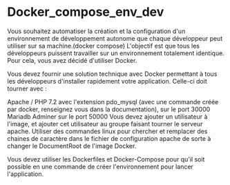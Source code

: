 # Docker_compose_env_dev
Vous souhaitez automatiser la création et la configuration d'un environnement de développement autonome que chaque développeur 
peut utiliser sur sa machine.(docker compose) L'objectif est que tous les développeurs puissent travailler sur un environnement 
totalement identique. Pour cela, vous avez décidé d'utiliser Docker.

Vous devez fournir une solution technique avec Docker permettant à tous les développeurs d'installer rapidement votre application. 
Celle-ci doit tourner avec :

Apache / PHP 7.2 avec l'extension pdo_mysql (avec une commande créée par docker, renseignez vous dans la documentation), 
sur le port 30000
Mariadb
Adminer sur le port 50000
Vous devez ajouter un utilisateur à l'image, et ajouter cet utilisateur au groupe faisant tourner le serveur apache. 
Utiliser des commandes linux pour chercher et remplacer des chaines de caractère dans le fichier de configuration apache 
de sorte à changer le DocumentRoot de l'image Docker.

Vous devez utiliser les Dockerfiles et Docker-Compose pour qu'il soit possible en une commande de créer l'environnement
pour lancer l'application. 